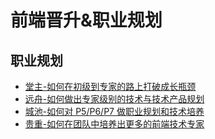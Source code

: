 # 前端晋升&职业规划

## 职业规划

- [堂主-如何在初级到专家的路上打破成长瓶颈](https://juejin.cn/post/6844904133254725640)
- [远舟-如何做出专家级别的技术与技术产品规划](https://juejin.cn/post/6844904134965985293)
- [城池-如何对 P5/P6/P7 做职业规划和技术培养](https://juejin.cn/post/6844904135297335304)
- [贵重-如何在团队中培养出更多的前端技术专家](https://juejin.cn/post/6844904136295579662)